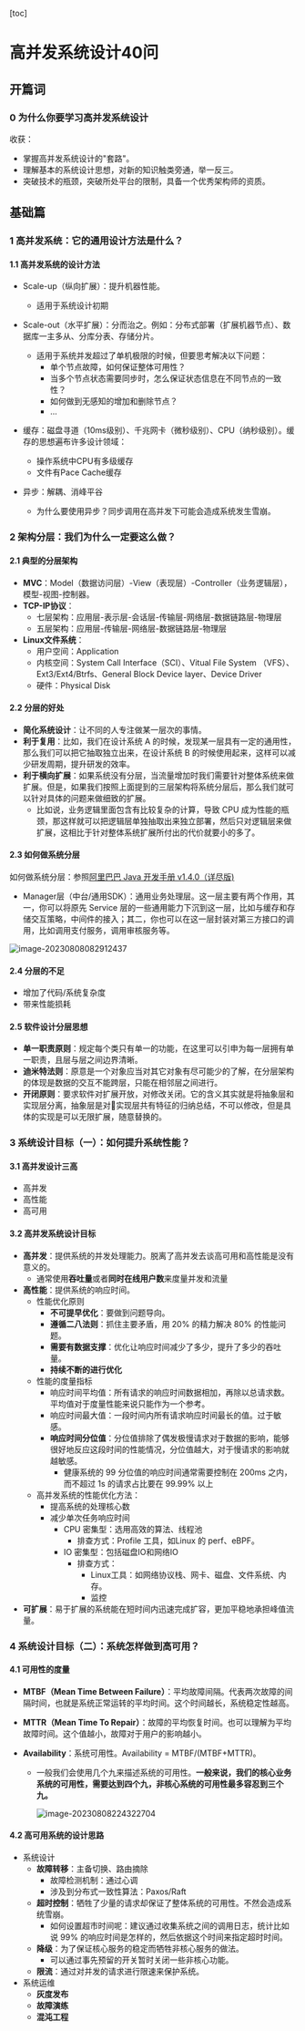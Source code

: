 [toc]

# 高并发系统设计40问

## 开篇词

### 0 为什么你要学习高并发系统设计

收获：

- 掌握高并发系统设计的"套路"。
- 理解基本的系统设计思想，对新的知识触类旁通，举一反三。
- 突破技术的瓶颈，突破所处平台的限制，具备一个优秀架构师的资质。

## 基础篇

### 1 高并发系统：它的通用设计方法是什么？

#### 1.1 高并发系统的设计方法

- Scale-up（纵向扩展）：提升机器性能。
  - 适用于系统设计初期
- Scale-out（水平扩展）：分而治之。例如：分布式部署（扩展机器节点）、数据库一主多从、分库分表、存储分片。
  - 适用于系统并发超过了单机极限的时候，但要思考解决以下问题：
    - 单个节点故障，如何保证整体可用性？
    - 当多个节点状态需要同步时，怎么保证状态信息在不同节点的一致性？
    - 如何做到无感知的增加和删除节点？
    - ...

- 缓存：磁盘寻道（10ms级别）、千兆网卡（微秒级别）、CPU（纳秒级别）。缓存的思想遍布许多设计领域：
  - 操作系统中CPU有多级缓存
  - 文件有Pace Cache缓存
- 异步：解耦、消峰平谷
  - 为什么要使用异步？同步调用在高并发下可能会造成系统发生雪崩。

### 2 架构分层：我们为什么一定要这么做？

#### 2.1 典型的分层架构

- **MVC**：Model（数据访问层）-View（表现层）-Controller（业务逻辑层），模型-视图-控制器。
- **TCP-IP协议**：
  - 七层架构：应用层-表示层-会话层-传输层-网络层-数据链路层-物理层
  - 五层架构：应用层-传输层-网络层-数据链路层-物理层
- **Linux文件系统**：
  - 用户空间：Application
  - 内核空间：System Call Interface（SCI）、Vitual File System （VFS）、Ext3/Ext4/Btrfs、General Block Device layer、Device Driver
  - 硬件：Physical Disk

#### 2.2 分层的好处

- **简化系统设计**：让不同的人专注做某一层次的事情。
- **利于复用**：比如，我们在设计系统 A 的时候，发现某一层具有一定的通用性，那么我们可以把它抽取独立出来，在设计系统 B 的时候使用起来，这样可以减少研发周期，提升研发的效率。
- **利于横向扩展**：如果系统没有分层，当流量增加时我们需要针对整体系统来做扩展。但是，如果我们按照上面提到的三层架构将系统分层后，那么我们就可以针对具体的问题来做细致的扩展。
  - 比如说，业务逻辑里面包含有比较复杂的计算，导致 CPU 成为性能的瓶颈，那这样就可以把逻辑层单独抽取出来独立部署，然后只对逻辑层来做扩展，这相比于针对整体系统扩展所付出的代价就要小的多了。

#### 2.3 如何做系统分层

如何做系统分层：参照[阿里巴巴 Java 开发手册 v1.4.0（详尽版)](https://developer.aliyun.com/article/69327)

- Manager层（中台/通用SDK）：通用业务处理层。这一层主要有两个作用，其一，你可以将原先 Service 层的一些通用能力下沉到这一层，比如与缓存和存储交互策略，中间件的接入；其二，你也可以在这一层封装对第三方接口的调用，比如调用支付服务，调用审核服务等。

![image-20230808082912437](docs/imges/image-20230808082912437.png)

#### 2.4 分层的不足

- 增加了代码/系统复杂度
- 带来性能损耗

#### 2.5 软件设计分层思想

- **单一职责原则**：规定每个类只有单一的功能，在这里可以引申为每一层拥有单一职责，且层与层之间边界清晰。
- **迪米特法则**：原意是一个对象应当对其它对象有尽可能少的了解，在分层架构的体现是数据的交互不能跨层，只能在相邻层之间进行。
- **开闭原则**：要求软件对扩展开放，对修改关闭。它的含义其实就是将抽象层和实现层分离，抽象层是对实现层共有特征的归纳总结，不可以修改，但是具体的实现是可以无限扩展，随意替换的。

### 3 系统设计目标（一）：如何提升系统性能？

#### 3.1 高并发设计三高

- 高并发
- 高性能
- 高可用

#### 3.2 高并发系统设计目标

- **高并发**：提供系统的并发处理能力。脱离了高并发去谈高可用和高性能是没有意义的。
  - 通常使用**吞吐量**或者**同时在线用户数**来度量并发和流量
- **高性能**：提供系统的响应时间。
  - 性能优化原则
    - **不可提早优化**：要做到问题导向。
    - **遵循二八法则**：抓住主要矛盾，用 20% 的精力解决 80% 的性能问题。
    - **需要有数据支撑**：优化让响应时间减少了多少，提升了多少的吞吐量。
    - **持续不断的进行优化**
  - 性能的度量指标
    - 响应时间平均值：所有请求的响应时间数据相加，再除以总请求数。平均值对于度量性能来说只能作为一个参考。
    - 响应时间最大值：一段时间内所有请求响应时间最长的值。过于敏感。
    - **响应时间分位值**：分位值排除了偶发极慢请求对于数据的影响，能够很好地反应这段时间的性能情况，分位值越大，对于慢请求的影响就越敏感。
      - 健康系统的 99 分位值的响应时间通常需要控制在 200ms 之内，而不超过 1s 的请求占比要在 99.99% 以上
  - 高并发系统的性能优化方法：
    - 提高系统的处理核心数
    - 减少单次任务响应时间
      - CPU 密集型：选用高效的算法、线程池
        - 排查方式：Profile 工具，如Linux 的 perf、eBPF。
      - IO 密集型：包括磁盘IO和网络IO
        - 排查方式：
          - Linux工具：如网络协议栈、网卡、磁盘、文件系统、内存。
          - 监控
- **可扩展**：易于扩展的系统能在短时间内迅速完成扩容，更加平稳地承担峰值流量。

### 4 系统设计目标（二）：系统怎样做到高可用？

#### 4.1 可用性的度量

- **MTBF（Mean Time Between Failure）**：平均故障间隔。代表两次故障的间隔时间，也就是系统正常运转的平均时间。这个时间越长，系统稳定性越高。

- **MTTR（Mean Time To Repair）**：故障的平均恢复时间。也可以理解为平均故障时间。这个值越小，故障对于用户的影响越小。

- **Availability**：系统可用性。Availability = MTBF/(MTBF+MTTR)。

  - 一般我们会使用几个九来描述系统的可用性。**一般来说，我们的核心业务系统的可用性，需要达到四个九，非核心系统的可用性最多容忍到三个九。**

    ![image-20230808224322704](docs/imges/image-20230808224322704.png)



#### 4.2 高可用系统的设计思路

- 系统设计
  - **故障转移**：主备切换、路由摘除
    - 故障检测机制：通过心调
    - 涉及到分布式一致性算法：Paxos/Raft
  - **超时控制**：牺牲了少量的请求却保证了整体系统的可用性。不然会造成系统雪崩。
    - 如何设置超市时间呢：建议通过收集系统之间的调用日志，统计比如说 99% 的响应时间是怎样的，然后依据这个时间来指定超时时间。
  - **降级**：为了保证核心服务的稳定而牺牲非核心服务的做法。
    - 可以通过事先预留的开关暂时关闭一些非核心功能。
  - **限流**：通过对并发的请求进行限速来保护系统。
- 系统运维
  - **灰度发布**
  - **故障演练**
  - **混沌工程**

